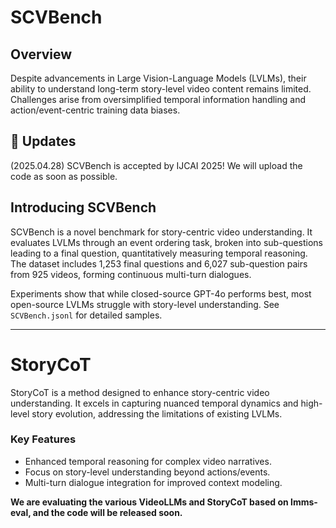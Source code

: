 # SCVBench

## Overview

Despite advancements in Large Vision-Language Models (LVLMs), their ability to understand long-term story-level video content remains limited. Challenges arise from oversimplified temporal information handling and action/event-centric training data biases.

## 🚀 Updates

(2025.04.28) SCVBench is accepted by IJCAI 2025! We will upload the code as soon as possible.

## Introducing SCVBench

SCVBench is a novel benchmark for story-centric video understanding. It evaluates LVLMs through an event ordering task, broken into sub-questions leading to a final question, quantitatively measuring temporal reasoning. The dataset includes 1,253 final questions and 6,027 sub-question pairs from 925 videos, forming continuous multi-turn dialogues.

Experiments show that while closed-source GPT-4o performs best, most open-source LVLMs struggle with story-level understanding. See `SCVBench.jsonl` for detailed samples.

---

# StoryCoT

StoryCoT is a method designed to enhance story-centric video understanding. It excels in capturing nuanced temporal dynamics and high-level story evolution, addressing the limitations of existing LVLMs.

### Key Features

- Enhanced temporal reasoning for complex video narratives.
- Focus on story-level understanding beyond actions/events.
- Multi-turn dialogue integration for improved context modeling.

**We are evaluating the various VideoLLMs and StoryCoT based on lmms-eval, and the code will be released soon.**
